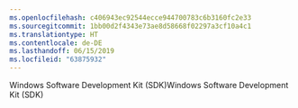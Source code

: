 ```yaml
---
ms.openlocfilehash: c406943ec92544ecce944700783c6b3160fc2e33
ms.sourcegitcommit: 1bb00d2f4343e73ae8d58668f02297a3cf10a4c1
ms.translationtype: HT
ms.contentlocale: de-DE
ms.lasthandoff: 06/15/2019
ms.locfileid: "63875932"
---
```

<span data-ttu-id="af297-101">Windows Software Development Kit (SDK)</span><span class="sxs-lookup"><span data-stu-id="af297-101">Windows Software Development Kit (SDK)</span></span>